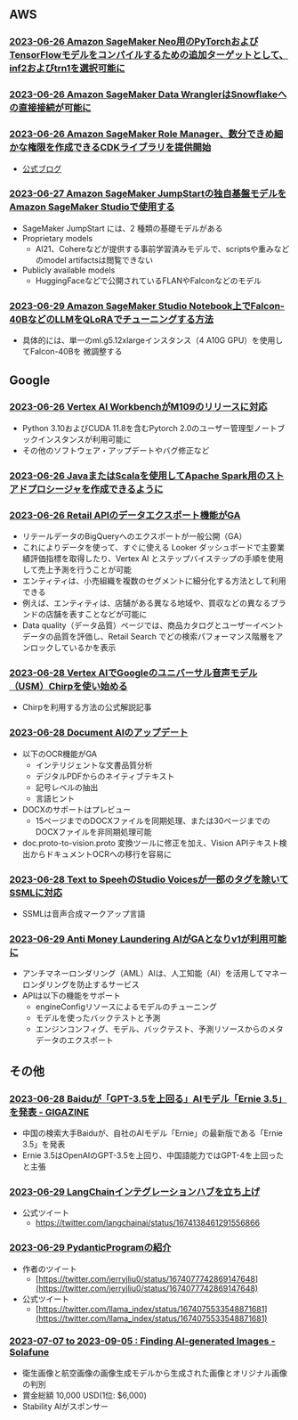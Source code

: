 
## AWS

### [2023-06-26 Amazon SageMaker Neo用のPyTorchおよびTensorFlowモデルをコンパイルするための追加ターゲットとして、inf2およびtrn1を選択可能に](https://aws.amazon.com/jp/about-aws/whats-new/2023/06/sagemaker-neo-pytorch-tensorflow-models-inferentia-2-trainium-1-instances/)

### [2023-06-26 Amazon SageMaker Data WranglerはSnowflakeへの直接接続が可能に](https://aws.amazon.com/jp/about-aws/whats-new/2023/06/amazon-sagemaker-data-wrangler-direct-connection-snowflake-data/)

### [2023-06-26 Amazon SageMaker Role Manager、数分できめ細かな権限を作成できるCDKライブラリを提供開始](https://aws.amazon.com/jp/about-aws/whats-new/2023/06/amazon-sagemaker-role-manager-cdk-library-fine-grained-permissions/)

- [公式ブログ](https://aws.amazon.com/jp/blogs/machine-learning/define-customized-permissions-in-minutes-with-amazon-sagemaker-role-manager-via-the-aws-cdk/)

### [2023-06-27 Amazon SageMaker JumpStartの独自基盤モデルをAmazon SageMaker Studioで使用する](https://aws.amazon.com/jp/blogs/machine-learning/use-proprietary-foundation-models-from-amazon-sagemaker-jumpstart-in-amazon-sagemaker-studio/)

- SageMaker JumpStart には、2 種類の基礎モデルがある
- Proprietary models
  - AI21、Cohereなどが提供する事前学習済みモデルで、scriptsや重みなどのmodel artifactsは閲覧できない
- Publicly available models
  - HuggingFaceなどで公開されているFLANやFalconなどのモデル

### [2023-06-29 Amazon SageMaker Studio Notebook上でFalcon-40BなどのLLMをQLoRAでチューニングする方法](https://aws.amazon.com/jp/blogs/machine-learning/interactively-fine-tune-falcon-40b-and-other-llms-on-amazon-sagemaker-studio-notebooks-using-qlora/)

- 具体的には、単一のml.g5.12xlargeインスタンス（4 A10G GPU）を使用してFalcon-40Bを 微調整する

## Google

### [2023-06-26 Vertex AI WorkbenchがM109のリリースに対応](https://cloud.google.com/release-notes#June_26_2023)

- Python 3.10およびCUDA 11.8を含むPytorch 2.0のユーザー管理型ノートブックインスタンスが利用可能に
- その他のソフトウェア・アップデートやバグ修正など

### [2023-06-26 JavaまたはScalaを使用してApache Spark用のストアドプロシージャを作成できるように](https://cloud.google.com/bigquery/docs/release-notes#June_26_2023)

### [2023-06-26 Retail APIのデータエクスポート機能がGA](https://cloud.google.com/release-notes#June_26_2023)

- リテールデータのBigQueryへのエクスポートが一般公開（GA）
- これによりデータを使って、すぐに使える Looker ダッシュボードで主要業績評価指標を取得したり、Vertex AI とステップバイステップの手順を使用して売上予測を行うことが可能
- エンティティは、小売組織を複数のセグメントに細分化する方法として利用できる
- 例えば、エンティティは、店舗がある異なる地域や、買収などの異なるブランドの店舗を表すことなどが可能に
- Data quality（データ品質）ページでは、商品カタログとユーザーイベントデータの品質を評価し、Retail Search でどの検索パフォーマンス階層をアンロックしているかを表示

### [2023-06-28 Vertex AIでGoogleのユニバーサル音声モデル（USM）Chirpを使い始める](https://medium.com/google-cloud/getting-started-with-chirp-the-googles-universal-speech-model-usm-on-vertex-ai-f54edaf4da93)

- Chirpを利用する方法の公式解説記事

### [2023-06-28 Document AIのアップデート](https://cloud.google.com/release-notes#June_28_2023)

- 以下のOCR機能がGA
  - インテリジェントな文書品質分析
  - デジタルPDFからのネイティブテキスト
  - 記号レベルの抽出
  - 言語ヒント
- DOCXのサポートはプレビュー
  - 15ページまでのDOCXファイルを同期処理、または30ページまでのDOCXファイルを非同期処理可能
- doc.proto-to-vision.proto 変換ツールに修正を加え、Vision APIテキスト検出からドキュメントOCRへの移行を容易に

### [2023-06-28 Text to SpeehのStudio Voicesが一部のタグを除いてSSMLに対応](https://cloud.google.com/release-notes#June_28_2023)

- SSMLは音声合成マークアップ言語

### [2023-06-29 Anti Money Laundering AIがGAとなりv1が利用可能に](https://cloud.google.com/release-notes#June_29_2023)

- アンチマネーロンダリング（AML）AIは、人工知能（AI）を活用してマネーロンダリングを防止するサービス
- APIは以下の機能をサポート
  - engineConfigリソースによるモデルのチューニング
  - モデルを使ったバックテストと予測
  - エンジンコンフィグ、モデル、バックテスト、予測リソースからのメタデータのエクスポート

## その他

### [2023-06-28 Baiduが「GPT-3.5を上回る」AIモデル「Ernie 3.5」を発表 - GIGAZINE](https://gigazine.net/news/20230628-baidu-ernie-3-5/)

- 中国の検索大手Baiduが、自社のAIモデル「Ernie」の最新版である「Ernie 3.5」を発表
- Ernie 3.5はOpenAIのGPT-3.5を上回り、中国語能力ではGPT-4を上回ったと主張

### [2023-06-29 LangChainインテグレーションハブを立ち上げ](https://integrations.langchain.com/)

- 公式ツイート
  - https://twitter.com/langchainai/status/1674138461291556866

### [2023-06-29 PydanticProgramの紹介](https://gpt-index.readthedocs.io/en/latest/how_to/structured_outputs/root.html)

- 作者のツイート
  - [https://twitter.com/jerryjliu0/status/1674077742869147648](https://twitter.com/jerryjliu0/status/1674077742869147648)
- 公式ツイート
  - [https://twitter.com/llama_index/status/1674075533548871681](https://twitter.com/llama_index/status/1674075533548871681)

### [2023-07-07 to 2023-09-05 : Finding AI-generated Images - Solafune](https://solafune.com/competitions/05724228-0ac1-4488-a42f-e945f2117632?menu=about&tab=overview)

- 衛生画像と航空画像の画像生成モデルから生成された画像とオリジナル画像の判別
- 賞金総額 10,000 USD(1位: $6,000)
- Stability AIがスポンサー
